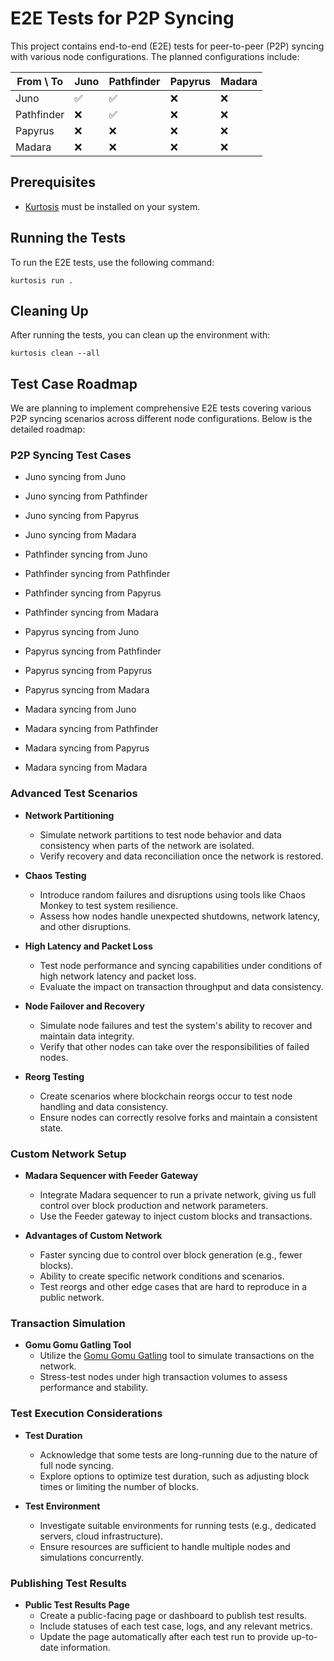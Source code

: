 # E2E Tests for P2P Syncing

This project contains end-to-end (E2E) tests for peer-to-peer (P2P) syncing with various node configurations. The planned configurations include:

| From \ To  | Juno | Pathfinder | Papyrus | Madara |
|------------|------|------------|---------|--------|
| Juno       | ✅    | ✅         | ❌      | ❌     |
| Pathfinder | ❌    | ✅         | ❌      | ❌     |
| Papyrus    | ❌    | ❌         | ❌      | ❌     |
| Madara     | ❌    | ❌         | ❌      | ❌     |

## Prerequisites

- [Kurtosis](https://docs.kurtosis.com/install) must be installed on your system.

## Running the Tests

To run the E2E tests, use the following command:

```
kurtosis run .
```

## Cleaning Up

After running the tests, you can clean up the environment with:

```
kurtosis clean --all
```

## Test Case Roadmap

We are planning to implement comprehensive E2E tests covering various P2P syncing scenarios across different node configurations. Below is the detailed roadmap:

### P2P Syncing Test Cases

- Juno syncing from Juno
- Juno syncing from Pathfinder
- Juno syncing from Papyrus
- Juno syncing from Madara

- Pathfinder syncing from Juno
- Pathfinder syncing from Pathfinder
- Pathfinder syncing from Papyrus
- Pathfinder syncing from Madara

- Papyrus syncing from Juno
- Papyrus syncing from Pathfinder
- Papyrus syncing from Papyrus
- Papyrus syncing from Madara

- Madara syncing from Juno
- Madara syncing from Pathfinder
- Madara syncing from Papyrus
- Madara syncing from Madara

### Advanced Test Scenarios

- **Network Partitioning**
  - Simulate network partitions to test node behavior and data consistency when parts of the network are isolated.
  - Verify recovery and data reconciliation once the network is restored.

- **Chaos Testing**
  - Introduce random failures and disruptions using tools like Chaos Monkey to test system resilience.
  - Assess how nodes handle unexpected shutdowns, network latency, and other disruptions.

- **High Latency and Packet Loss**
  - Test node performance and syncing capabilities under conditions of high network latency and packet loss.
  - Evaluate the impact on transaction throughput and data consistency.

- **Node Failover and Recovery**
  - Simulate node failures and test the system's ability to recover and maintain data integrity.
  - Verify that other nodes can take over the responsibilities of failed nodes.

- **Reorg Testing**
  - Create scenarios where blockchain reorgs occur to test node handling and data consistency.
  - Ensure nodes can correctly resolve forks and maintain a consistent state.

### Custom Network Setup

- **Madara Sequencer with Feeder Gateway**
  - Integrate Madara sequencer to run a private network, giving us full control over block production and network parameters.
  - Use the Feeder gateway to inject custom blocks and transactions.

- **Advantages of Custom Network**
  - Faster syncing due to control over block generation (e.g., fewer blocks).
  - Ability to create specific network conditions and scenarios.
  - Test reorgs and other edge cases that are hard to reproduce in a public network.

### Transaction Simulation

- **Gomu Gomu Gatling Tool**
  - Utilize the [Gomu Gomu Gatling](https://github.com/keep-starknet-strange/gomu-gomu-no-gatling) tool to simulate transactions on the network.
  - Stress-test nodes under high transaction volumes to assess performance and stability.

### Test Execution Considerations

- **Test Duration**
  - Acknowledge that some tests are long-running due to the nature of full node syncing.
  - Explore options to optimize test duration, such as adjusting block times or limiting the number of blocks.

- **Test Environment**
  - Investigate suitable environments for running tests (e.g., dedicated servers, cloud infrastructure).
  - Ensure resources are sufficient to handle multiple nodes and simulations concurrently.

### Publishing Test Results

- **Public Test Results Page**
  - Create a public-facing page or dashboard to publish test results.
  - Include statuses of each test case, logs, and any relevant metrics.
  - Update the page automatically after each test run to provide up-to-date information.
